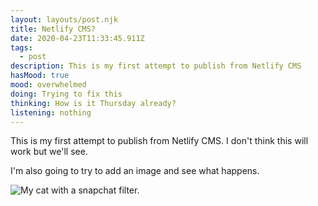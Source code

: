 ```yaml
---
layout: layouts/post.njk
title: Netlify CMS?
date: 2020-04-23T11:33:45.911Z
tags:
  - post
description: This is my first attempt to publish from Netlify CMS
hasMood: true
mood: overwhelmed
doing: Trying to fix this
thinking: How is it Thursday already?
listening: nothing
---
```

This is my first attempt to publish from Netlify CMS. I don't think this will work but we'll see.

I'm also going to try to add an image and see what happens. 

![My cat with a snapchat filter.](assets/posts/55498107_10103499775420907_2759604908171722752_n.jpg "My cat with a snapchat filter.")